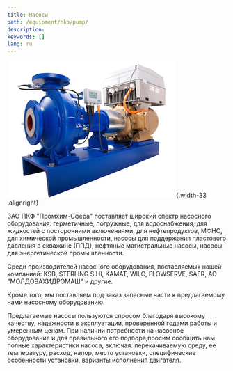 ```yaml
---
title: Насосы
path: /equipment/nko/pump/
description:
keywords: []
lang: ru
---
```


![Насос](./pump-01.jpg){.width-33 .alignright}

ЗАО ПКФ "Промхим-Сфера" поставляет широкий спектр насосного
оборудования: герметичные, погружные, для водоснабжения, для жидкостей с
посторонними включениями, для нефтепродуктов, МФНС, для химической
промышленности, насосы для поддержания пластового давления в скважине
(ППД), нефтяные магистральные насосы, насосы для энергетической
промышленности.

Среди производителей насосного оборудования, поставляемых нашей
компанией: KSB, STERLING SIHI, KAMAT, WILO, FLOWSERVE, SAER, АО
"МОЛДОВАХИДРОМАШ" и другие.

Кроме того, мы поставляем под заказ запасные части к предлагаемому нами
насосному оборудованию.

Предлагаемые насосы пользуются спросом благодаря высокому качеству,
надежности в эксплуатации, проверенной годами работы и умеренным ценам.
При наличии потребности на насосное оборудование и для правильного его
подбора,просим сообщить нам полные характеристики насоса, включая:
перекачиваемую среду, ее температуру, расход, напор, место установки,
специфические особенности установки, варианты исполнения двигателя.
